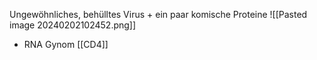 Ungewöhnliches, behülltes Virus + ein paar komische Proteine
![[Pasted image 20240202102452.png]]
- RNA Gynom
[[CD4]]
